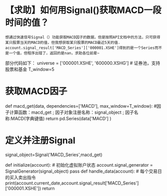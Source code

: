 # 【求助】如何用Signal()获取MACD一段时间的值？

    想通过快速信号Signal（）功能获取MACD因子的数据，但是按照API文档中的方法，只可获得某只股票当天的MACD的值，但我想获取某只股票的MACD最近5天的值.  account.signal_result['MACD_Series']['000001.XSHE']得到的是一个Series而不是一个值，但程序出错了，返回的是nan，求助各位前辈~

部分代码如下：
universe = ['000001.XSHE', '600000.XSHG']  # 证券池，支持股票和基金
T_window=5

# 获取MACD因子 
def macd_get(data, dependencies=['MACD'], max_window=T_window):     #因子计算函数：macd_get ;  因子对象注册名称：signal_object ;  因子名称:MACD(字典键值)
    return pd.Series(data['MACD'] )                                     

# 定义并注册Signal
signal_object=Signal('MACD_Series',macd_get)


def initialize(account):                   # 初始化虚拟账户状态
    account.signal_generator = SignalGenerator(signal_object)
    pass
def handle_data(account):                  # 每个交易日的买入卖出指令
    print(account.current_date,account.signal_result['MACD_Series']['000001.XSHE'])
    return